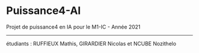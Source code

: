 # Puissance4-AI
Projet de puissance4 en IA pour le M1-IC - Année 2021

-----------------------
étudiants : RUFFIEUX Mathis, GIRARDIER Nicolas et NCUBE Nozithelo

